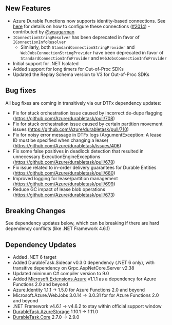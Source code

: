 ## New Features
- Azure Durable Functions now supports identity-based connections. See [here](https://docs.microsoft.com/azure/azure-functions/functions-reference?tabs=blob#connecting-to-host-storage-with-an-identity-preview) for details on how to configure these connections ([#2014](https://github.com/Azure/azure-functions-durable-extension/pull/2014)) - contributed by [@wsugarman](https://github.com/wsugarman)
- `IConnectionStringResolver` has been deprecated in favor of `IConnectionInfoResolver`
  - Similarly, both `StandardConnectionStringProvider` and `WebJobsConnectionStringProvider` have been deprecated in favor of `StandardConnectionInfoProvider` and `WebJobsConnectionInfoProvider`
- Initial support for .NET Isolated
- Added support for long timers for Out-of-Proc SDKs
- Updated the Replay Schema version to V3 for Out-of-Proc SDKs

## Bug fixes

All bug fixes are coming in transitively via our DTFx dependency updates:

- Fix for stuck orchestration issue caused by incorrect de-dupe flagging (https://github.com/Azure/durabletask/pull/708)
- Fix for stuck orchestration issue caused by certain partition movement issues (https://github.com/Azure/durabletask/pull/710)
- Fix for noisy error message in DTFx logs (ArgumentException: A lease ID must be specified when changing a lease) (https://github.com/Azure/durabletask/issues/406)
- Fix some false positives in deadlock detection that resulted in unnecessary ExecutionEngineExceptions (https://github.com/Azure/durabletask/pull/678)
- Fix issue related to in-order delivery guarantees for Durable Entities (https://github.com/Azure/durabletask/pull/680)
- Improved logging for lease/partition management (https://github.com/Azure/durabletask/pull/699)
- Reduce GC impact of lease blob operations (https://github.com/Azure/durabletask/pull/673)

## Breaking Changes

See dependency updates below, which can be breaking if there are hard dependency conflicts (like .NET Framework 4.6.1)

## Dependency Updates

- Added .NET 6 target
- Added DurableTask.Sidecar v0.3.0 dependency (.NET 6 only), with transitive dependency on Grpc.AspNetCore.Server v2.38
- Updated minimum C# compiler version to 9.0
- Added [Microsoft.Extensions.Azure](https://www.nuget.org/packages/Microsoft.Extensions.Azure/1.1.1) v1.1.1 as a dependency for Azure Functions 2.0 and beyond
- Azure.Identity 1.1.1 -> 1.5.0 for Azure Functions 2.0 and beyond
- Microsoft.Azure.WebJobs 3.0.14 -> 3.0.31 for for Azure Functions 2.0 and beyond
- .NET Framework v4.6.1 -> v4.6.2 to stay within official support window
- [DurableTask.AzureStorage](https://www.nuget.org/packages/Microsoft.Azure.DurableTask.AzureStorage/) 1.10.1 -> 1.11.0
- [DurableTask.Core](https://www.nuget.org/packages/Microsoft.Azure.DurableTask.Core/) 2.7.0 -> 2.9.0
